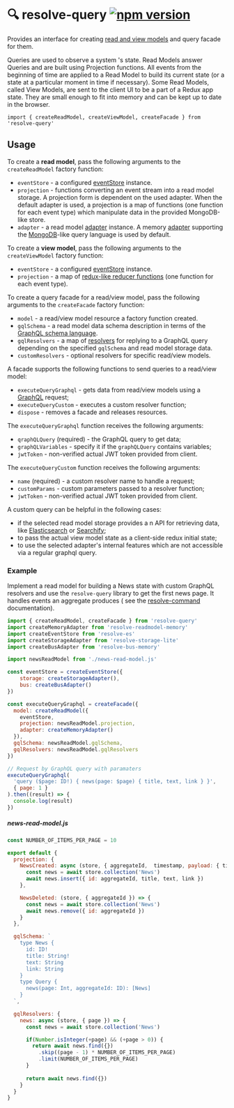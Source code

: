 # **🔍 resolve-query** [![npm version](https://badge.fury.io/js/resolve-query.svg)](https://badge.fury.io/js/resolve-query)

Provides an interface for creating [read and view models](../resolve-scripts/src/template#%EF%B8%8F-aggregates-and-read-models) and query facade for them. 

Queries are used to observe a system
's state. Read Models answer Queries and are built using Projection functions. All events from the beginning of time are applied to a Read Model to build its current state (or a state at a particular moment in time if necessary). Some Read Models, called View Models, are sent to the client UI to be a part of a Redux app state. They are small enough to fit into memory and can be kept up to date in the browser.

```
import { createReadModel, createViewModel, createFacade } from 'resolve-query'
```


## Usage
To create a **read model**, pass the following arguments to the `createReadModel` factory function:
* `eventStore` - a configured [eventStore](../resolve-es) instance.
* `projection` - functions converting an event stream into a read model storage. A projection form is dependent on the used adapter. When the default adapter is used, a projection is a map of functions (one function for each event type) which manipulate data in the provided MongoDB-like store.
* `adapter` - a read model [adapter](../readmodel-adapters) instance. A memory [adapter](../readmodel-adapters/resolve-readmodel-memory) supporting the [MongoDB](https://docs.mongodb.com/manual/reference/method/js-collection/)-like query language is used by default.

To create a **view model**, pass the following arguments to the `createViewModel` factory function:
* `eventStore` - a configured [eventStore](../resolve-es) instance.
* `projection` - a map of [redux-like reducer functions](https://redux.js.org/docs/basics/Reducers.html) (one function for each event type).


To create a query facade for a read/view model, pass the following arguments to the `createFacade` factory function:
* `model` - a read/view model resource a factory function created.
* `gqlSchema` - a read model data schema description in terms of the [GraphQL schema language](http://graphql.org/learn/schema/).
* `gqlResolvers` - a map of [resolvers](http://dev.apollodata.com/tools/graphql-tools/resolvers.html) for replying to a GraphQL query depending on the specified `gqlSchema` and read model storage data.
* `customResolvers` - optional resolvers for specific read/view models.

A facade supports the following functions to send queries to a read/view model:
* `executeQueryGraphql` - gets data from read/view models using a [GraphQL](http://graphql.org/learn/) request;
* `executeQueryCustom` - executes a custom resolver function;
* `dispose` - removes a facade and releases resources.

The `executeQueryGraphql` function receives the following arguments:
* `qraphQLQuery` (required) - the GraphQL query to get data;
* `graphQLVariables` - specify it if the `graphQLQuery` contains variables;
* `jwtToken` - non-verified actual JWT token provided from client.
 
The `executeQueryCustom` function receives the following arguments:
* `name` (required) - a custom resolver name to handle a request;
* `customParams` - custom parameters passed to a resolver function;
* `jwtToken` - non-verified actual JWT token provided from client.

A custom query can be helpful in the following cases:
* if the selected read model storage provides a
n API for retrieving data, like [Elasticsearch](https://www.elastic.co/) or [Searchify](https://www.searchify.com/);
* to pass the actual view model state as a client-side redux initial state;
* to use the selected adapter's  internal features which are not accessible via a regular graphql query.


### Example
Implement a read model for building a News state with custom GraphQL resolvers and use the `resolve-query` library to get the first news page. It handles events an aggregate produces ( see the  [resolve-command](../resolve-command#example) documentation).

```js
import { createReadModel, createFacade } from 'resolve-query'
import createMemoryAdapter from 'resolve-readmodel-memory'
import createEventStore from 'resolve-es'
import createStorageAdapter from 'resolve-storage-lite'
import createBusAdapter from 'resolve-bus-memory'

import newsReadModel from './news-read-model.js'

const eventStore = createEventStore({ 
    storage: createStorageAdapter(), 
    bus: createBusAdapter()
})

const executeQueryGraphql = createFacade({
  model: createReadModel({
    eventStore,
    projection: newsReadModel.projection,
    adapter: createMemoryAdapter()
  }),
  gqlSchema: newsReadModel.gqlSchema,
  gqlResolvers: newsReadModel.gqlResolvers
})

// Request by GraphQL query with paramaters
executeQueryGraphql(
  'query ($page: ID!) { news(page: $page) { title, text, link } }',
  { page: 1 }
).then((result) => {
  console.log(result)
})
```

##### news-read-model.js
```js
const NUMBER_OF_ITEMS_PER_PAGE = 10

export default {
  projection: {
    NewsCreated: async (store, { aggregateId,  timestamp, payload: { title, link, text } }) => {
      const news = await store.collection('News')
      await news.insert({ id: aggregateId, title, text, link })
    },

    NewsDeleted: (store, { aggregateId }) => {
      const news = await store.collection('News')
      await news.remove({ id: aggregateId })
    }
  },

  gqlSchema: `
    type News {
      id: ID!
      title: String!
      text: String
      link: String
    }
    type Query {
      news(page: Int, aggregateId: ID): [News]
    }
  `,

  gqlResolvers: {
    news: async (store, { page }) => {
      const news = await store.collection('News')

      if(Number.isInteger(+page) && (+page > 0)) {
        return await news.find({})
          .skip((page - 1) * NUMBER_OF_ITEMS_PER_PAGE)
          .limit(NUMBER_OF_ITEMS_PER_PAGE)
      }
        
      return await news.find({})
    }
  }
}
```
